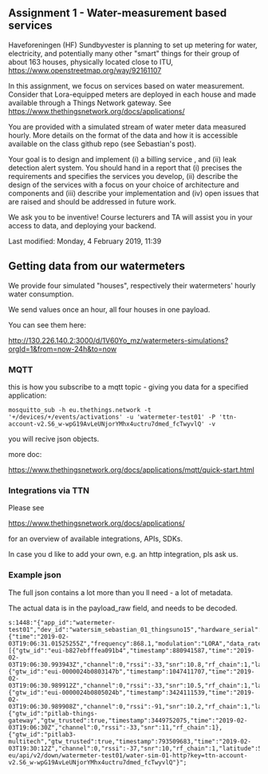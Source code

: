 
## Assignment 1 - Water-measurement based services

Haveforeningen (HF) Sundbyvester is planning to set up metering for water, electricity, and potentially many other "smart" things for their group of about 163 houses, physically located close to ITU, https://www.openstreetmap.org/way/92161107

In this assignment, we focus on services based on water measurement. Consider that Lora-equipped meters are deployed in each house and made available through a Things Network gateway. See https://www.thethingsnetwork.org/docs/applications/

You are provided with a simulated stream of water meter data measured hourly. More details on the format of the data and how it is accessible available on the class github repo (see Sebastian's post).

Your goal is to design and implement (i) a billing service , and (ii) leak detection alert system. You should hand in a report that (i) precises the requirements and specifies the services you develop, (ii) describe the design of the services with a focus on your choice of architecture and components and (iii) describe your implementation and (iv) open issues that are raised and should be addressed in future  work.

We ask you to be inventive! Course lecturers and TA will assist you in your access to data, and deploying your backend.

Last modified: Monday, 4 February 2019, 11:39

## Getting data from our watermeters

We provide four simulated "houses", respectively their watermeters' hourly water consumption.

We send values once an hour, all four houses in one payload.

You can see them here:

http://130.226.140.2:3000/d/1V60Yo_mz/watermeters-simulations?orgId=1&from=now-24h&to=now



### MQTT

this is how you subscribe to a mqtt topic - giving you data for a specified application:

```
mosquitto_sub -h eu.thethings.network -t '+/devices/+/events/activations' -u 'watermeter-test01' -P 'ttn-account-v2.S6_w-wpG19AvLeUNjorYMhx4uctru7dmed_fcTwyvlQ' -v
```

you will recive json objects.



more doc:

https://www.thethingsnetwork.org/docs/applications/mqtt/quick-start.html



### Integrations via TTN

Please see

https://www.thethingsnetwork.org/docs/applications/

for an overview of available integrations, APIs, SDKs.

In case you d like to add your own, e.g. an http integration, pls ask us.

### Example json

The full json contains a lot more than you ll need - a lot of metadata.

The actual data is in the payload_raw field, and needs to be decoded.

```
s:1448:"{"app_id":"watermeter-test01","dev_id":"watersim_sebastian_01_thingsuno15","hardware_serial":"0004A30B001FD9C9","port":1,"counter":125,"payload_raw":"CxIKDg==","metadata":{"time":"2019-02-03T19:06:31.01525255Z","frequency":868.1,"modulation":"LORA","data_rate":"SF7BW125","coding_rate":"4/5","gateways":[{"gtw_id":"eui-b827ebfffea091b4","timestamp":880941587,"time":"2019-02-03T19:06:30.993943Z","channel":0,"rssi":-33,"snr":10.8,"rf_chain":1,"latitude":58.95688,"longitude":-3.30104,"altitude":5},{"gtw_id":"eui-0000024b0803147b","timestamp":1047411707,"time":"2019-02-03T19:06:30.989912Z","channel":0,"rssi":-33,"snr":10.5,"rf_chain":1,"latitude":55.66,"longitude":12.5916,"altitude":2},{"gtw_id":"eui-0000024b0805024b","timestamp":3424111539,"time":"2019-02-03T19:06:30.989908Z","channel":0,"rssi":-91,"snr":10.2,"rf_chain":1,"latitude":55.65988,"longitude":12.59104,"altitude":33},{"gtw_id":"pitlab-things-gateway","gtw_trusted":true,"timestamp":3449752075,"time":"2019-02-03T19:06:30Z","channel":0,"rssi":-33,"snr":11,"rf_chain":1},{"gtw_id":"pitlab3-multitech","gtw_trusted":true,"timestamp":793509683,"time":"2019-02-03T19:30:12Z","channel":0,"rssi":-37,"snr":10,"rf_chain":1,"latitude":55.65961,"longitude":12.591463,"altitude":30,"location_source":"registry"}]},"downlink_url":"https://integrations.thethingsnetwork.org/ttn-eu/api/v2/down/watermeter-test01/water-sim-01-http?key=ttn-account-v2.S6_w-wpG19AvLeUNjorYMhx4uctru7dmed_fcTwyvlQ"}";
```
